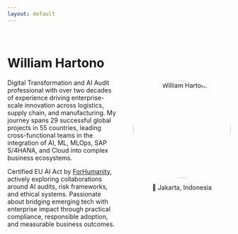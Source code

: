 ```yaml
---
layout: default
---
```


<div style="display: flex; flex-wrap: wrap; align-items: center; justify-content: space-between; gap: 2rem; margin-top: 2rem;">

<div style="flex: 1; min-width: 250px;">

# <strong>William</strong> Hartono

Digital Transformation and AI Audit professional with over two decades of experience driving enterprise-scale innovation across logistics, supply chain, and manufacturing. My journey spans 29 successful global projects in 55 countries, leading cross-functional teams in the integration of AI, ML, MLOps, SAP S/4HANA, and Cloud into complex business ecosystems.

Certified EU AI Act by <a href="https://forhumanity.center/" target="_blank">ForHumanity</a>, actively exploring collaborations around AI audits, risk frameworks, and ethical systems. Passionate about bridging emerging tech with enterprise impact through practical compliance, responsible adoption, and measurable business outcomes.

</div>

<div style="flex-shrink: 0; text-align: center;">
  <img src="/assets/img/profile.png" alt="William Hartono" style="border-radius: 50%; width: 220px; height: 220px;">
  <div style="margin-top: 0.8rem;">📍 Jakarta, Indonesia</div>
</div>

</div>
